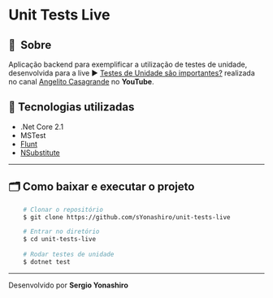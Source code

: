 # Unit Tests Live

## 🔖&nbsp; Sobre
Aplicação backend para exemplificar a utilização de testes de unidade, desenvolvida para a live ▶ [Testes de Unidade são importantes?](https://youtu.be/hSQQuRgbaLA) realizada no canal [Angelito Casagrande](https://www.youtube.com/channel/UCBZW0xj_D2uKijglvFa-JPg) no **YouTube**.

## 🚀 Tecnologias utilizadas

- .Net Core 2.1
- MSTest
- [Flunt](https://github.com/andrebaltieri/Flunt)
- [NSubstitute](https://nsubstitute.github.io/)

---

## 🗂 Como baixar e executar o projeto

```bash
    # Clonar o repositório
    $ git clone https://github.com/sYonashiro/unit-tests-live

    # Entrar no diretório
    $ cd unit-tests-live
    
    # Rodar testes de unidade
    $ dotnet test
```

---

Desenvolvido por **Sergio Yonashiro**
